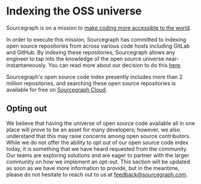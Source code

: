 # Indexing the OSS universe

Sourcegraph is on a mission to [make coding more accessible to the world](https://handbook.sourcegraph.com/company/strategy).

In order to execute this mission, Sourcegraph has committed to indexing open source repositories from across various code hosts including GitLab and GitHub. By indexing these repositories, Sourcegraph allows any engineer to tap into the knowledge of the open source universe near-instantaneously. You can read more about our decision to do this [here](https://about.sourcegraph.com/blog/indexing-the-oss-universe-update-more-code-hosts/).

Sourcegraph's open source code index presently includes more than 2 million repositories, and searching these open source repositories is available for free on [Sourcegraph Cloud](https://sourcegraph.com/). 

## Opting out

We believe that having the universe of open source code available all in one place will prove to be an asset for many developers; however, we also understand that this may raise concerns among open source contributors. While we do not offer the ability to opt out of our open source code index today, it is something that we have heard requested from the community. Our teams are exploring solutions and are eager to partner with the larger community on how we implement an opt-out. This section will be updated as soon as we have more information to provide, but in the meantime, please do not hesitate to reach out to us at [feedback@sourcegraph.com](mailto:feedback@sourcegraph.com).

